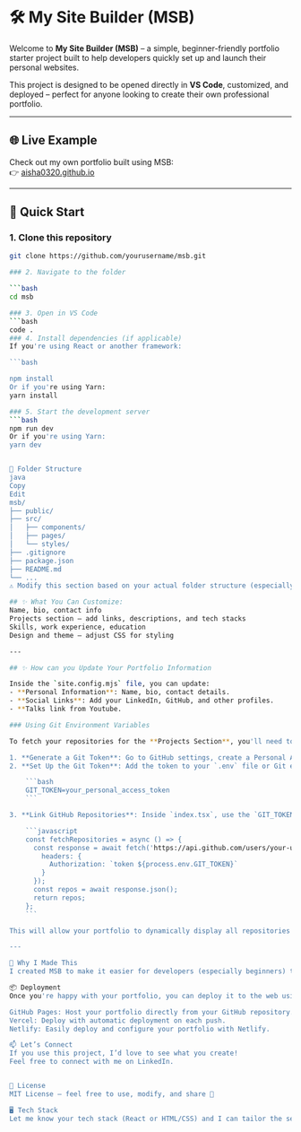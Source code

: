 # 🛠️ My Site Builder (MSB)

Welcome to **My Site Builder (MSB)** – a simple, beginner-friendly portfolio starter project built to help developers quickly set up and launch their personal websites.

This project is designed to be opened directly in **VS Code**, customized, and deployed – perfect for anyone looking to create their own professional portfolio.

---

## 🌐 Live Example

Check out my own portfolio built using MSB:  
👉 [aisha0320.github.io](https://aisha0320.github.io)

---

## 🚀 Quick Start

### 1. Clone this repository

```bash
git clone https://github.com/yourusername/msb.git

### 2. Navigate to the folder

```bash
cd msb

### 3. Open in VS Code
```bash
code .
### 4. Install dependencies (if applicable)
If you're using React or another framework:

```bash

npm install
Or if you're using Yarn:
yarn install

### 5. Start the development server
```bash
npm run dev
Or if you're using Yarn:
yarn dev


📁 Folder Structure
java
Copy
Edit
msb/
├── public/
├── src/
│   ├── components/
│   ├── pages/
│   └── styles/
├── .gitignore
├── package.json
├── README.md
└── ...
⚠️ Modify this section based on your actual folder structure (especially if you're not using React).

## ✨ What You Can Customize:
Name, bio, contact info
Projects section – add links, descriptions, and tech stacks
Skills, work experience, education
Design and theme – adjust CSS for styling

---

## ✨ How can you Update Your Portfolio Information

Inside the `site.config.mjs` file, you can update:
- **Personal Information**: Name, bio, contact details.
- **Social Links**: Add your LinkedIn, GitHub, and other profiles.
- **Talks link from Youtube.

### Using Git Environment Variables

To fetch your repositories for the **Projects Section**, you'll need to set up your Git environment:

1. **Generate a Git Token**: Go to GitHub settings, create a Personal Access Token (PAT) for accessing your repositories.
2. **Set Up the Git Token**: Add the token to your `.env` file or Git environment using:

    ```bash
    GIT_TOKEN=your_personal_access_token
    ```

3. **Link GitHub Repositories**: Inside `index.tsx`, use the `GIT_TOKEN` to fetch all your repositories with a script, like this:

    ```javascript
    const fetchRepositories = async () => {
      const response = await fetch('https://api.github.com/users/your-username/repos', {
        headers: {
          Authorization: `token ${process.env.GIT_TOKEN}`
        }
      });
      const repos = await response.json();
      return repos;
    };
    ```

This will allow your portfolio to dynamically display all repositories linked to your GitHub account.

---

🧠 Why I Made This
I created MSB to make it easier for developers (especially beginners) to build their personal sites without starting from scratch. It's clean, editable, and a great starting point for anyone wanting a digital presence.

📦 Deployment
Once you're happy with your portfolio, you can deploy it to the web using services like:

GitHub Pages: Host your portfolio directly from your GitHub repository.
Vercel: Deploy with automatic deployment on each push.
Netlify: Easily deploy and configure your portfolio with Netlify.

📫 Let’s Connect
If you use this project, I’d love to see what you create!
Feel free to connect with me on LinkedIn.


🪪 License
MIT License – feel free to use, modify, and share 🙌

🖥️ Tech Stack
Let me know your tech stack (React or HTML/CSS) and I can tailor the setup for you even more accurately! I can also help you generate a thumbnail image for your GitHub repo if you need a nice visual at the top.



